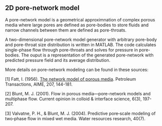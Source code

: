 ## 2D pore-network model

A pore-network model is a geometrical approximnation of complex porous media where large pores are defined as pore-bodies to store fluids and narrow channels between them are defined as pore-throats.

A two-dimensional pore-network model generator with arbitrary pore-body and pore-throat size distribution is written in MATLAB. The code calculates single-phase flow through pore-throats and solves for pressure in pore-bodies. The ouput is a representation of the generated pore-network with predicted pressure field and its average distribution.

More details on pore-network modeling can be found in these sources:

[1] Fatt, I. (1956). [The network model of porous media](https://www.onepetro.org/general/SPE-574-G). Petroleum Transactions, AIME, 207, 144-181.

[2] Blunt, M. J. (2001). Flow in porous media—pore-network models and multiphase flow. Current opinion in colloid & interface science, 6(3), 197-207.

[3] Valvatne, P. H., & Blunt, M. J. (2004). Predictive pore‐scale modeling of two‐phase flow in mixed wet media. Water resources research, 40(7).
